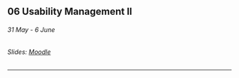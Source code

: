 ## 06 Usability Management II 

###### 31 May - 6 June

###### Slides: [Moodle](https://www.moodle.tum.de/mod/resource/view.php?id=588466)

---



